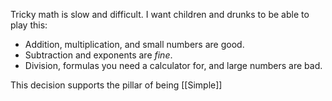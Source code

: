 Tricky math is slow and difficult. I want children and drunks to be able to play this:
- Addition, multiplication, and small numbers are good.
- Subtraction and exponents are *fine*.
- Division, formulas you need a calculator for, and large numbers are bad.

This decision supports the pillar of being [[Simple]]